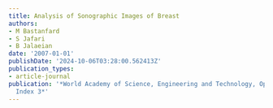 ```yaml
---
title: Analysis of Sonographic Images of Breast
authors:
- M Bastanfard
- S Jafari
- B Jalaeian
date: '2007-01-01'
publishDate: '2024-10-06T03:28:00.562413Z'
publication_types:
- article-journal
publication: '*World Academy of Science, Engineering and Technology, Open Science
  Index 3*'
---
```

